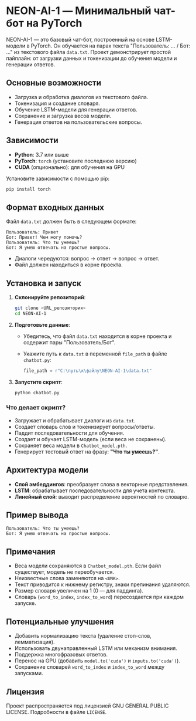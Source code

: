 # NEON-AI-1 — Минимальный чат-бот на PyTorch

NEON-AI-1 — это базовый чат-бот, построенный на основе LSTM-модели в PyTorch. Он обучается на парах текста "Пользователь: ... / Бот: ..." из текстового файла `data.txt`. Проект демонстрирует простой пайплайн: от загрузки данных и токенизации до обучения модели и генерации ответов.

## Основные возможности

- Загрузка и обработка диалогов из текстового файла.
- Токенизация и создание словаря.
- Обучение LSTM-модели для генерации ответов.
- Сохранение и загрузка весов модели.
- Генерация ответов на пользовательские вопросы.

## Зависимости

- **Python**: 3.7 или выше
- **PyTorch**: `torch` (установите последнюю версию)
- **CUDA** (опционально): для обучения на GPU

Установите зависимости с помощью pip:

```bash
pip install torch
```

## Формат входных данных

Файл `data.txt` должен быть в следующем формате:

```
Пользователь: Привет
Бот: Привет! Чем могу помочь?
Пользователь: Что ты умеешь?
Бот: Я умею отвечать на простые вопросы.
```

- Диалоги чередуются: вопрос → ответ → вопрос → ответ.
- Файл должен находиться в корне проекта.

## Установка и запуск

1. **Склонируйте репозиторий**:

   ```bash
   git clone <URL_репозитория>
   cd NEON-AI-1
   ```

2. **Подготовьте данные**:

   - Убедитесь, что файл `data.txt` находится в корне проекта и содержит пары "Пользователь/Бот".
   - Укажите путь к `data.txt` в переменной `file_path` в файле `chatbot.py`:

     ```python
     file_path = r"C:\путь\к\файлу\NEON-AI-1\data.txt"
     ```

3. **Запустите скрипт**:

   ```bash
   python chatbot.py
   ```

### Что делает скрипт?

- Загружает и обрабатывает диалоги из `data.txt`.
- Создает словарь слов и токенизирует вопросы/ответы.
- Паддит последовательности для обучения.
- Создает и обучает LSTM-модель (если веса не сохранены).
- Сохраняет веса модели в `Chatbot_model.pth`.
- Генерирует тестовый ответ на фразу: **"Что ты умеешь?"**.

## Архитектура модели

- **Слой эмбеддингов**: преобразует слова в векторные представления.
- **LSTM**: обрабатывает последовательности для учета контекста.
- **Линейный слой**: выводит распределение вероятностей по словарю.

## Пример вывода

```
Пользователь: Что ты умеешь?
Бот: Я умею отвечать на простые вопросы.
```

## Примечания

- Веса модели сохраняются в `Chatbot_model.pth`. Если файл существует, модель не переобучается.
- Неизвестные слова заменяются на `<UNK>`.
- Текст приводится к нижнему регистру, знаки препинания удаляются.
- Размер словаря увеличен на 1 (0 — для паддинга).
- Словарь (`word_to_index`, `index_to_word`) пересоздается при каждом запуске.

## Потенциальные улучшения

- Добавить нормализацию текста (удаление стоп-слов, лемматизация).
- Использовать двунаправленный LSTM или механизм внимания.
- Поддержка многофразовых ответов.
- Перенос на GPU (добавить `model.to('cuda')` и `inputs.to('cuda')`).
- Сохранение словарей `word_to_index` и `index_to_word` между запусками.

## Лицензия

Проект распространяется под лицензией GNU GENERAL PUBLIC LICENSE. Подробности в файле `LICENSE`.

